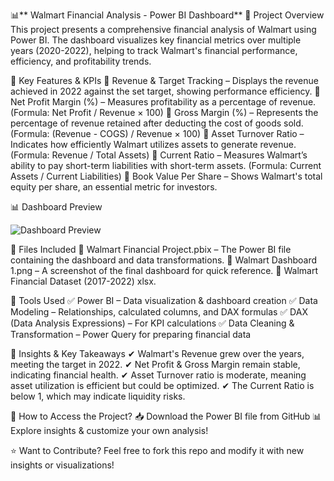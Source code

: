 📊** Walmart Financial Analysis - Power BI Dashboard**
🔹 Project Overview
This project presents a comprehensive financial analysis of Walmart using Power BI. The dashboard visualizes key financial metrics over multiple years (2020-2022), helping to track Walmart's financial performance, efficiency, and profitability trends.

📌 Key Features & KPIs
🔹 Revenue & Target Tracking – Displays the revenue achieved in 2022 against the set target, showing performance efficiency.
🔹 Net Profit Margin (%) – Measures profitability as a percentage of revenue. (Formula: Net Profit / Revenue × 100)
🔹 Gross Margin (%) – Represents the percentage of revenue retained after deducting the cost of goods sold. (Formula: (Revenue - COGS) / Revenue × 100)
🔹 Asset Turnover Ratio – Indicates how efficiently Walmart utilizes assets to generate revenue. (Formula: Revenue / Total Assets)
🔹 Current Ratio – Measures Walmart’s ability to pay short-term liabilities with short-term assets. (Formula: Current Assets / Current Liabilities)
🔹 Book Value Per Share – Shows Walmart's total equity per share, an essential metric for investors.

📊 Dashboard Preview

![Dashboard Preview](https://raw.githubusercontent.com/Shirsendu9/Walmart-Financial-Analysis--Power-BI/main/Walmart%20Dashboard.png)







📂 Files Included
📌 Walmart Financial Project.pbix – The Power BI file containing the dashboard and data transformations.
📌 Walmart Dashboard 1.png – A screenshot of the final dashboard for quick reference.
📌 Walmart Financial Dataset (2017-2022) xlsx.

🔧 Tools Used
✅ Power BI – Data visualization & dashboard creation
✅ Data Modeling – Relationships, calculated columns, and DAX formulas
✅ DAX (Data Analysis Expressions) – For KPI calculations
✅ Data Cleaning & Transformation – Power Query for preparing financial data

📌 Insights & Key Takeaways
✔ Walmart's Revenue grew over the years, meeting the target in 2022.
✔ Net Profit & Gross Margin remain stable, indicating financial health.
✔ Asset Turnover ratio is moderate, meaning asset utilization is efficient but could be optimized.
✔ The Current Ratio is below 1, which may indicate liquidity risks.

📌 How to Access the Project?
📥 Download the Power BI file from GitHub
📊 Explore insights & customize your own analysis!

⭐ Want to Contribute?
Feel free to fork this repo and modify it with new insights or visualizations! 
